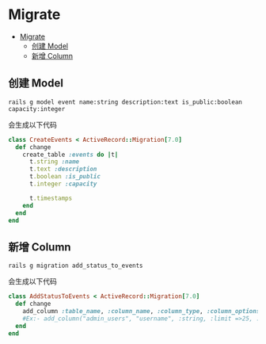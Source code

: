 # Migrate

- [Migrate](#migrate)
  - [创建 Model](#创建-model)
  - [新增 Column](#新增-column)

## 创建 Model

```shell
rails g model event name:string description:text is_public:boolean capacity:integer
```

会生成以下代码

```ruby
class CreateEvents < ActiveRecord::Migration[7.0]
  def change
    create_table :events do |t|
      t.string :name
      t.text :description
      t.boolean :is_public
      t.integer :capacity

      t.timestamps
    end
  end
end
```

## 新增 Column

```shell
rails g migration add_status_to_events
```

会生成以下代码

```ruby
class AddStatusToEvents < ActiveRecord::Migration[7.0]
  def change
    add_column :table_name, :column_name, :column_type, :column_options
    #Ex:- add_column("admin_users", "username", :string, :limit =>25, :after => "email")
  end
end
```
